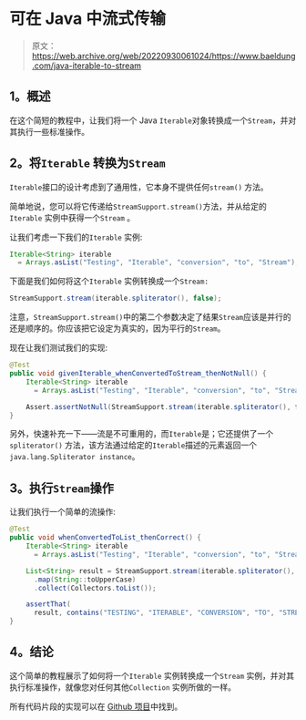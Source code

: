 # 可在 Java 中流式传输

> 原文：<https://web.archive.org/web/20220930061024/https://www.baeldung.com/java-iterable-to-stream>

## 1。概述

在这个简短的教程中，让我们将一个 Java `Iterable`对象转换成一个`Stream`，并对其执行一些标准操作。

## 2。将`Iterable` 转换为`Stream`

`Iterable`接口的设计考虑到了通用性，它本身不提供任何`stream()` 方法。

简单地说，您可以将它传递给`StreamSupport.stream()`方法，并从给定的`Iterable` 实例中获得一个`Stream` 。

让我们考虑一下我们的`Iterable` 实例:

```java
Iterable<String> iterable 
  = Arrays.asList("Testing", "Iterable", "conversion", "to", "Stream");
```

下面是我们如何将这个`Iterable` 实例转换成一个`Stream:`

```java
StreamSupport.stream(iterable.spliterator(), false);
```

注意，`StreamSupport.stream()`中的第二个参数决定了结果`Stream`应该是并行的还是顺序的。你应该把它设定为真实的，因为平行的`Stream`。

现在让我们测试我们的实现:

```java
@Test
public void givenIterable_whenConvertedToStream_thenNotNull() {
    Iterable<String> iterable 
      = Arrays.asList("Testing", "Iterable", "conversion", "to", "Stream");

    Assert.assertNotNull(StreamSupport.stream(iterable.spliterator(), false));
}
```

另外，快速补充一下——流是不可重用的，而`Iterable`是；它还提供了一个`spliterator()` 方法，该方法通过给定的`Iterable`描述的元素返回一个`java.lang.Spliterator instance`。

## 3。执行`Stream`操作

让我们执行一个简单的流操作:

```java
@Test
public void whenConvertedToList_thenCorrect() {
    Iterable<String> iterable 
      = Arrays.asList("Testing", "Iterable", "conversion", "to", "Stream");

    List<String> result = StreamSupport.stream(iterable.spliterator(), false)
      .map(String::toUpperCase)
      .collect(Collectors.toList());

    assertThat(
      result, contains("TESTING", "ITERABLE", "CONVERSION", "TO", "STREAM"));
}
```

## 4。结论

这个简单的教程展示了如何将一个`Iterable` 实例转换成一个`Stream` 实例，并对其执行标准操作，就像您对任何其他`Collection` 实例所做的一样。

所有代码片段的实现可以在 [Github 项目](https://web.archive.org/web/20221205202900/https://github.com/eugenp/tutorials/tree/master/core-java-modules/core-java-streams)中找到。